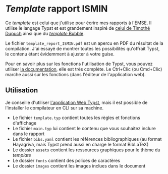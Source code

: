 # _Template_ rapport ISMIN
 
Ce _template_ est celui que j'utilise pour écrire mes rapports à l'EMSE.
Il utilise le langage Typst et est grandement inspiré de [celui de Timothé Dupuch](https://github.com/thimotedupuch/Template_Rapport_ISMIN_Typst)
ainsi que du [_template_ Bubble](https://github.com/hzkonor/bubble-template).  

Le fichier `template_report_ISMIN.pdf` est un apercu en PDF du résultat de la compilation.
J'ai essayé de montrer toutes les possibilités qu'offrait Typst, le contenu étant évidemment à ajuster à votre guise.  

Pour en savoir plus sur les fonctions l'utilisation de Typst, vous pouvez utiliser [la documentation](https://typst.app/docs), elle est très complète.
Le Ctrl+Clic (ou Cmd+Clic) marche aussi sur les fonctions (dans l'éditeur de l'application web).

## Utilisation

Je conseille d'utiliser [l'application Web Typst](https://typst.app/), mais il est possible de l'installer le compilateur en CLI sur sa machine.  
- Le fichier `template.typ` contient toutes les règles et fonctions d'affichage
- Le fichier `main.typ` lui contient le contenu que vous souhaitez inclure dans le rapport
- Le fichier `bibs.yaml` contient les références bibliographiques (au format Hayagriva, mais Typst prend aussi en charge le format BibLaTeX)
- Le dossier `assets` contient les ressources graphiques pour le thème du _template_
- Le dossier `fonts` contient des polices de caractères
- Le dossier `images` contient les images inclues dans le document


